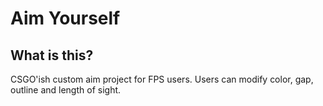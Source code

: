 # Aim Yourself

## What is this?
CSGO'ish custom aim project for FPS users. Users can modify color, gap, outline and length of sight.

